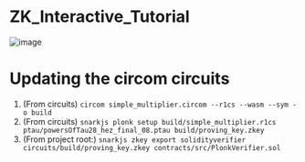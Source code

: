 # ZK_Interactive_Tutorial

![image](https://user-images.githubusercontent.com/38335479/235347640-6aef7a09-1029-42a9-bb3f-05519bc98ff4.png)

# Updating the circom circuits

1. (From circuits) `circom simple_multiplier.circom --r1cs --wasm --sym -o build`
2. (From circuits) `snarkjs plonk setup build/simple_multiplier.r1cs ptau/powersOfTau28_hez_final_08.ptau build/proving_key.zkey`
3. (From project root:) `snarkjs zkey export solidityverifier circuits/build/proving_key.zkey contracts/src/PlonkVerifier.sol`


